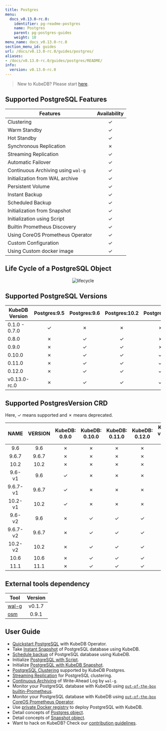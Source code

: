 ```yaml
---
title: Postgres
menu:
  docs_v0.13.0-rc.0:
    identifier: pg-readme-postgres
    name: Postgres
    parent: pg-postgres-guides
    weight: 10
menu_name: docs_v0.13.0-rc.0
section_menu_id: guides
url: /docs/v0.13.0-rc.0/guides/postgres/
aliases:
- /docs/v0.13.0-rc.0/guides/postgres/README/
info:
  version: v0.13.0-rc.0
---
```


> New to KubeDB? Please start [here](/docs/v0.13.0-rc.0/concepts/README).

## Supported PostgreSQL Features

| Features                           | Availability |
| ---------------------------------- | :----------: |
| Clustering                         |   &#10003;   |
| Warm Standby                       |   &#10003;   |
| Hot Standby                        |   &#10003;   |
| Synchronous Replication            |   &#10007;   |
| Streaming Replication              |   &#10003;   |
| Automatic Failover                 |   &#10003;   |
| Continuous Archiving using `wal-g` |   &#10003;   |
| Initialization from WAL archive    |   &#10003;   |
| Persistent Volume                  |   &#10003;   |
| Instant Backup                     |   &#10003;   |
| Scheduled Backup                   |   &#10003;   |
| Initialization from Snapshot       |   &#10003;   |
| Initialization using Script        |   &#10003;   |
| Builtin Prometheus Discovery       |   &#10003;   |
| Using CoreOS Prometheus Operator   |   &#10003;   |
| Custom Configuration               |   &#10003;   |
| Using Custom docker image          |   &#10003;   |

## Life Cycle of a PostgreSQL Object

<p align="center">
  <img alt="lifecycle"  src="/docs/v0.13.0-rc.0/images/postgres/lifecycle.png">
</p>

## Supported PostgreSQL Versions

| KubeDB Version | Postgres:9.5 | Postgres:9.6 | Postgres:10.2 | Postgres:10.6 | Postgres:11.1 |
| -------------- | :----------: | :----------: | :-----------: | :-----------: | :-----------: |
| 0.1.0 - 0.7.0  |   &#10003;   |   &#10007;   |   &#10007;    |   &#10007;    |   &#10007;    |
| 0.8.0          |   &#10007;   |   &#10003;   |   &#10003;    |   &#10007;    |   &#10007;    |
| 0.9.0          |   &#10007;   |   &#10003;   |   &#10003;    |   &#10007;    |   &#10007;    |
| 0.10.0         |   &#10007;   |   &#10003;   |   &#10003;    |   &#10003;    |   &#10003;    |
| 0.11.0         |   &#10007;   |   &#10003;   |   &#10003;    |   &#10003;    |   &#10003;    |
| 0.12.0         |   &#10007;   |   &#10003;   |   &#10003;    |   &#10003;    |   &#10003;    |
| v0.13.0-rc.0   |   &#10007;   |   &#10003;   |   &#10003;    |   &#10003;    |   &#10003;    |

## Supported PostgresVersion CRD

Here, &#10003; means supported and &#10007; means deprecated.

|   NAME   | VERSION | KubeDB: 0.9.0 | KubeDB: 0.10.0 | KubeDB: 0.11.0 | KubeDB: 0.12.0 | KubeDB: v0.13.0-rc.0 |
| :------: | :-----: | :-----------: | :------------: | :------------: | :------------: | :------------------: |
|   9.6    |   9.6   |   &#10007;    |    &#10007;    |    &#10007;    |    &#10007;    |       &#10007;       |
|  9.6.7   |  9.6.7  |   &#10007;    |    &#10007;    |    &#10007;    |    &#10007;    |       &#10007;       |
|   10.2   |  10.2   |   &#10007;    |    &#10007;    |    &#10007;    |    &#10007;    |       &#10007;       |
|  9.6-v1  |   9.6   |   &#10003;    |    &#10007;    |    &#10007;    |    &#10007;    |       &#10007;       |
| 9.6.7-v1 |  9.6.7  |   &#10003;    |    &#10007;    |    &#10007;    |    &#10007;    |       &#10007;       |
| 10.2-v1  |  10.2   |   &#10003;    |    &#10007;    |    &#10007;    |    &#10007;    |       &#10007;       |
|  9.6-v2  |   9.6   |   &#10007;    |    &#10003;    |    &#10003;    |    &#10003;    |       &#10003;       |
| 9.6.7-v2 |  9.6.7  |   &#10007;    |    &#10003;    |    &#10003;    |    &#10003;    |       &#10003;       |
| 10.2-v2  |  10.2   |   &#10007;    |    &#10003;    |    &#10003;    |    &#10003;    |       &#10003;       |
|   10.6   |  10.6   |   &#10007;    |    &#10003;    |    &#10003;    |    &#10003;    |       &#10003;       |
|   11.1   |  11.1   |   &#10007;    |    &#10003;    |    &#10003;    |    &#10003;    |       &#10003;       |

## External tools dependency

| Tool                                    | Version |
| --------------------------------------- | :-----: |
| [wal-g](https://github.com/wal-g/wal-g) | v0.1.7  |
| [osm](https://github.com/appscode/osm)  |  0.9.1  |

## User Guide

- [Quickstart PostgreSQL](/docs/v0.13.0-rc.0/guides/postgres/quickstart/quickstart) with KubeDB Operator.
- Take [Instant Snapshot](/docs/v0.13.0-rc.0/guides/postgres/snapshot/instant_backup) of PostgreSQL database using KubeDB.
- [Schedule backup](/docs/v0.13.0-rc.0/guides/postgres/snapshot/scheduled_backup) of PostgreSQL database using KubeDB.
- Initialize [PostgreSQL with Script](/docs/v0.13.0-rc.0/guides/postgres/initialization/script_source).
- Initialize [PostgreSQL with KubeDB Snapshot](/docs/v0.13.0-rc.0/guides/postgres/initialization/snapshot_source).
- [PostgreSQL Clustering](/docs/v0.13.0-rc.0/guides/postgres/clustering/ha_cluster) supported by KubeDB Postgres.
- [Streaming Replication](/docs/v0.13.0-rc.0/guides/postgres/clustering/streaming_replication) for PostgreSQL clustering.
- [Continuous Archiving](/docs/v0.13.0-rc.0/guides/postgres/snapshot/continuous_archiving) of Write-Ahead Log by `wal-g`.
- Monitor your PostgreSQL database with KubeDB using [`out-of-the-box` builtin-Prometheus](/docs/v0.13.0-rc.0/guides/postgres/monitoring/using-builtin-prometheus).
- Monitor your PostgreSQL database with KubeDB using [`out-of-the-box` CoreOS Prometheus Operator](/docs/v0.13.0-rc.0/guides/postgres/monitoring/using-coreos-prometheus-operator).
- Use [private Docker registry](/docs/v0.13.0-rc.0/guides/postgres/private-registry/using-private-registry) to deploy PostgreSQL with KubeDB.
- Detail concepts of [Postgres object](/docs/v0.13.0-rc.0/concepts/databases/postgres).
- Detail concepts of [Snapshot object](/docs/v0.13.0-rc.0/concepts/snapshot).
- Want to hack on KubeDB? Check our [contribution guidelines](/docs/v0.13.0-rc.0/CONTRIBUTING).
